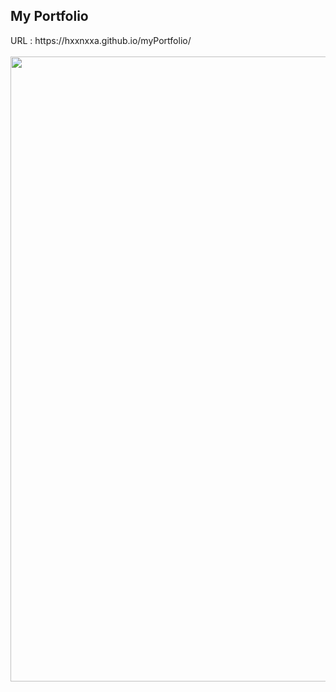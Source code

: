 <h2>My Portfolio</h2>
URL : https://hxxnxxa.github.io/myPortfolio/
</br>
</br>
<img src="https://user-images.githubusercontent.com/23094041/118514930-de136d00-b76f-11eb-8ff5-b8e678507dad.png" width="1000" height"500"/>
